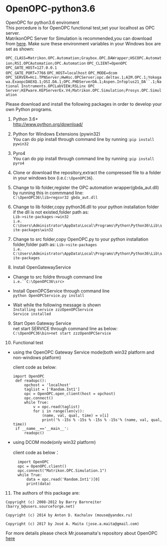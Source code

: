 # OpenOPC-python3.6
OpenOPC for python3.6 enviroment  
This porcedure is for OpenOPC functional test,set your localhost as OPC server.  
MatrikonOPC Server for Simulation is recommended,you can download from [here](https://www.matrikonopc.com/downloads/178/index.aspx).     Make sure these environment variables in your Windows box are set as shown:

 `OPC_CLASS=Matrikon.OPC.Automation;Graybox.OPC.DAWrapper;HSCOPC.Automation;RSI.OPCAutomation;OPC.Automation`
 `OPC_CLIENT=OpenOPC`
 `OPC_GATE_HOST=127.0.0.1`    
 `OPC_GATE_PORT=7766`
 `OPC_HOST=localhost`
 `OPC_MODE=dcom`
 `OPC_SERVER=Hci.TPNServer;HwHsc.OPCServer;opc.deltav.1;AIM.OPC.1;Yokogawa.ExaopcDAEXQ.1;OSI.DA.1;OPC.PHDServerDA.1;Aspen.Infoplus21_DA``.1;National Instruments.OPCLabVIEW;RSLinx OPC Server;KEPware.KEPServerEx.V4;Matrikon.OPC.Simulation;Prosys.OPC.Simulation`

Please download and install the following packages in order to develop your own Python programs.


1. Python 3.6+  
http://www.python.org/download/
 
 
2. Python for Windows Extensions (pywin32)  
You can do pip install through command line by running :`pip install pywin32`
  

3. Pyro4  
You can do pip install through command line by running :`pip install pyro4`
  

4. Clone or download the repository,extract the compressed file to a folder in your windows box (i.e.`C:\OpenOPC36`).


5. Change to lib folder,register the OPC automation wrapper(gbda_aut.dll) by running this in commmand line:  
`C:\OpenOPC36\lib>regsvr32 gbda_aut.dll`
  

6. Change to lib folder,copy python36.dll to your python installation folder if the dll is not existed,folder path as:  
`Lib->site-packages->win32`  
`i.e.` `C:\Users\Administrator\AppData\Local\Programs\Python\Python36\Lib\site-packages\win32`
  

7. Change to src folder,copy OpenOPC.py to your python installation folder,folder path as: `Lib->site-packages`  
`i.e.` `C:\Users\Administrator\AppData\Local\Programs\Python\Python36\Lib\site-packages`
   

8. Install OpenGatewayService  
- Change to src foldre through command line  
`i.e.``C:\OpenOPC36\src>`
  
- Install OpenOPCService through command line  
`python OpenOPCService.py install`

- Wait while the following message is shown  
`Installing service zzzOpenOPCService`  
`Service installed`
    
    
9. Start Open Gateway Service  
net start SERVICE through command line as below:  
`C:\OpenOPC36\bin>net start zzzOpenOPCService`
  
  
10. Functional test  
- using the OpenOPC Gateway Service mode(both win32 platform and non-windows platform)

  client code as below:

      import OpenOPC
       def readopc():
           opchost = 'localhost'
           taglist = ['Random.Int1']
           opc = OpenOPC.open_client(host = opchost)
           opc.connect()
           while True:
               v = opc.read(taglist)
               for i in range(len(v)):
                   (name, val, qual, time) = v[i]
                   print('% -15s % -15s % -15s % -15s'% (name, val, qual, time))
       if __name__=='__main__':
           readopc()
      
- using DCOM mode(only win32 platform)

     client code as below：

        import OpenOPC
        opc = OpenOPC.client()
        opc.connect("Matrikon.OPC.Simulation.1")
        while True:
            data = opc.read('Random.Int1')[0]
            print(data)

11. The authors of this package are:

  `Copyright (c) 2008-2012 by Barry Barnreiter (barry_b@users.sourceforge.net)`
  
   `Copyright (c) 2014 by Anton D. Kachalov (mouse@yandex.ru)`
   
   `Copyright (c) 2017 by José A. Maita (jose.a.maita@gmail.com)`
   
   
   For more details please check Mr.joseamaita's repository about OpenOPC [here](https://github.com/joseamaita/openopc120)
  
  
  
  
  
  
  
  
  
  
  
  
  
  
  
  
